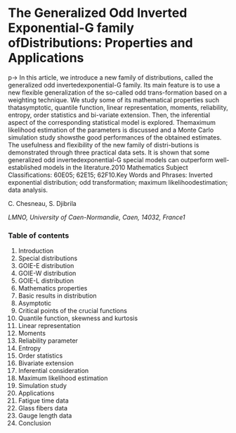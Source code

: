 # The Generalized Odd Inverted Exponential-G family ofDistributions:  Properties and Applications

p-> In this article, we introduce a new family of distributions, called the generalized odd invertedexponential-G family.  Its main feature is to use a new flexible generalization of the so-called odd trans-formation  based  on  a  weighting  technique.   We  study  some  of  its  mathematical  properties  such  thatasymptotic, quantile function, linear representation, moments, reliability, entropy, order statistics and bi-variate  extension.   Then,  the  inferential  aspect  of  the  corresponding  statistical  model  is  explored.   Themaximum likelihood estimation of the parameters is discussed and a Monte Carlo simulation study showsthe good performances of the obtained estimates.  The usefulness and flexibility of the new family of distri-butions is demonstrated through three practical data sets.  It is shown that some generalized odd invertedexponential-G special models can outperform well-established models in the literature.2010 Mathematics Subject Classifications:  60E05; 62E15; 62F10.Key Words and Phrases:  Inverted exponential distribution; odd transformation; maximum likelihoodestimation; data analysis.

C. Chesneau, S. Djibrila

<i> LMNO, University of Caen-Normandie, Caen, 14032, France1</i>
 
### Table of contents
1. Introduction
2. Special distributions 
  1. GOIE-E distribution
  2. GOIE-W distribution
  3. GOIE-L distribution
3. Mathematics properties
  1. Basic results in distribution
  2. Asymptotic
  3. Critical points of the crucial functions
  4. Quantile function, skewness and kurtosis
  5. Linear representation
  6. Moments
  7. Reliability parameter
  8. Entropy
  9. Order statistics
  10. Bivariate extension
4. Inferential consideration
  1. Maximum likelihood estimation
  2. Simulation study
5. Applications
  1. Fatigue time data
  2. Glass fibers data
  3. Gauge length data
6. Conclusion
